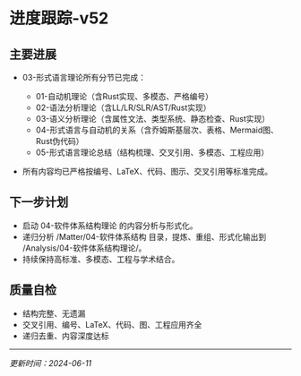 # 进度跟踪-v52

## 主要进展

- 03-形式语言理论所有分节已完成：
  - 01-自动机理论（含Rust实现、多模态、严格编号）
  - 02-语法分析理论（含LL/LR/SLR/AST/Rust实现）
  - 03-语义分析理论（含属性文法、类型系统、静态检查、Rust实现）
  - 04-形式语言与自动机的关系（含乔姆斯基层次、表格、Mermaid图、Rust伪代码）
  - 05-形式语言理论总结（结构梳理、交叉引用、多模态、工程应用）

- 所有内容均已严格按编号、LaTeX、代码、图示、交叉引用等标准完成。

## 下一步计划

- 启动 04-软件体系结构理论 的内容分析与形式化。
- 递归分析 /Matter/04-软件体系结构 目录，提炼、重组、形式化输出到 /Analysis/04-软件体系结构理论/。
- 持续保持高标准、多模态、工程与学术结合。

## 质量自检

- 结构完整、无遗漏
- 交叉引用、编号、LaTeX、代码、图、工程应用齐全
- 递归去重、内容深度达标

---

*更新时间：2024-06-11* 